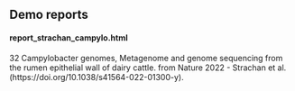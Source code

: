 ## Demo reports




#### report_strachan_campylo.html
32 Campylobacter genomes, Metagenome and genome sequencing from the rumen epithelial wall of dairy cattle. from Nature 2022 - Strachan et al. (https://doi.<nolink />org/10.1038/s41564-022-01300-y).
